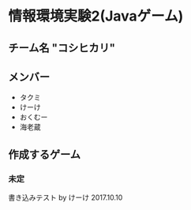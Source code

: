 # 情報環境実験2(Javaゲーム)
## チーム名 "コシヒカリ"
## メンバー
- タクミ
- けーけ
- おくむー
- 海老蔵

## 作成するゲーム
### 未定
書き込みテスト by けーけ 2017.10.10
